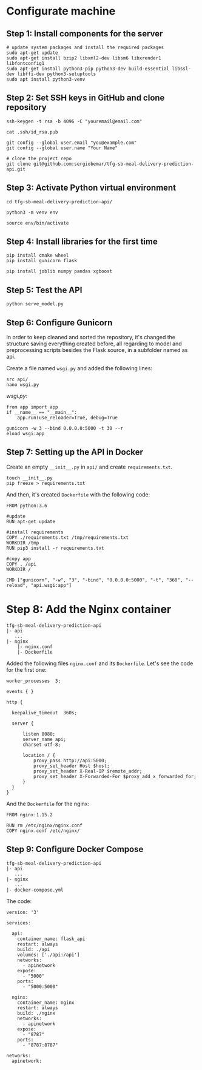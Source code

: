 # Configurate machine

## Step 1: Install components for the server
```
# update system packages and install the required packages
sudo apt-get update
sudo apt-get install bzip2 libxml2-dev libsm6 libxrender1 libfontconfig1
sudo apt-get install python3-pip python3-dev build-essential libssl-dev libffi-dev python3-setuptools
sudo apt install python3-venv
```
## Step 2: Set SSH keys in GitHub and clone repository

```
ssh-keygen -t rsa -b 4096 -C "youremail@email.com"

cat .ssh/id_rsa.pub
```

```
git config --global user.email "you@example.com"
git config --global user.name "Your Name"

# clone the project repo
git clone git@github.com:sergiobemar/tfg-sb-meal-delivery-prediction-api.git
```

## Step 3: Activate Python virtual environment
```
cd tfg-sb-meal-delivery-prediction-api/

python3 -m venv env

source env/bin/activate
```
## Step 4: Install libraries for the first time

```
pip install cmake wheel
pip install gunicorn flask

pip install joblib numpy pandas xgboost

```

## Step 5: Test the API

```
python serve_model.py
```

## Step 6: Configure Gunicorn

In order to keep cleaned and sorted the repository, it's changed the structure saving everything created before, all regarding to model and preprocessing scripts besides the Flask source, in a subfolder named as api.

Create a file named ```wsgi.py``` and added the following lines:
```
src api/
nano wsgi.py
```

*wsgi<span></span>.py*:
```
from app import app
if __name__ == "__main__":
    app.run(use_reloader=True, debug=True
```

```
gunicorn -w 3 --bind 0.0.0.0:5000 -t 30 --r
eload wsgi:app
```

## Step 7: Setting up the API in Docker

Create an empty ```__init__.py``` in ```api/``` and create ```requirements.txt```.

```
touch __init__.py
pip freeze > requirements.txt
```

And then, it's created ```Dockerfile``` with the following code:

```
FROM python:3.6

#update
RUN apt-get update

#install requirements
COPY ./requirements.txt /tmp/requirements.txt
WORKDIR /tmp
RUN pip3 install -r requirements.txt

#copy app
COPY . /api
WORKDIR /

CMD ["gunicorn", "-w", "3", "-bind", "0.0.0.0:5000", "-t", "360", "--reload", "api.wsgi:app"]
```

# Step 8: Add the Nginx container

```
tfg-sb-meal-delivery-prediction-api
|- api
   ...
|- nginx
	|- nginx.conf
	|- Dockerfile
```

Added the following files ```nginx.conf``` and its ```Dockerfile```. Let's see the code for the first one:

```
worker_processes  3;

events { }

http {

  keepalive_timeout  360s;

  server {

      listen 8080;
      server_name api;
      charset utf-8;

      location / {
          proxy_pass http://api:5000;
          proxy_set_header Host $host;
          proxy_set_header X-Real-IP $remote_addr;
          proxy_set_header X-Forwarded-For $proxy_add_x_forwarded_for;
      }
  }
}
```

And the ```Dockerfile``` for the nginx:

```
FROM nginx:1.15.2

RUN rm /etc/nginx/nginx.conf
COPY nginx.conf /etc/nginx/
```

## Step 9: Configure Docker Compose

```
tfg-sb-meal-delivery-prediction-api
|- api
   ...
|- nginx
   ...
|- docker-compose.yml
```

The code:

```
version: '3'

services:

  api:
    container_name: flask_api
    restart: always
    build: ./api
    volumes: ['./api:/api']
    networks:
      - apinetwork
    expose:
      - "5000"
    ports:
      - "5000:5000"

  nginx:
    container_name: nginx
    restart: always
    build: ./nginx
    networks:
      - apinetwork
    expose:
      - "8787"
    ports:
      - "8787:8787"

networks:
  apinetwork:
```